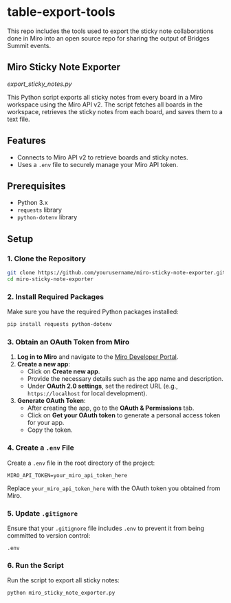 # table-export-tools

This repo includes the tools used to export the sticky note collaborations done in Miro into an open source repo for sharing the output of Bridges Summit events.

## Miro Sticky Note Exporter

*export_sticky_notes.py*

This Python script exports all sticky notes from every board in a Miro workspace using the Miro API v2. The script fetches all boards in the workspace, retrieves the sticky notes from each board, and saves them to a text file.

## Features

- Connects to Miro API v2 to retrieve boards and sticky notes.
- Uses a `.env` file to securely manage your Miro API token.

## Prerequisites

- Python 3.x
- `requests` library
- `python-dotenv` library

## Setup

### 1. Clone the Repository

```bash
git clone https://github.com/yourusername/miro-sticky-note-exporter.git
cd miro-sticky-note-exporter
```

### 2. Install Required Packages

Make sure you have the required Python packages installed:

```bash
pip install requests python-dotenv
```

### 3. Obtain an OAuth Token from Miro

1. **Log in to Miro** and navigate to the [Miro Developer Portal](https://developers.miro.com/).
2. **Create a new app**:
   - Click on **Create new app**.
   - Provide the necessary details such as the app name and description.
   - Under **OAuth 2.0 settings**, set the redirect URL (e.g., `https://localhost` for local development).
3. **Generate OAuth Token**:
   - After creating the app, go to the **OAuth & Permissions** tab.
   - Click on **Get your OAuth token** to generate a personal access token for your app.
   - Copy the token.

### 4. Create a `.env` File

Create a `.env` file in the root directory of the project:

```plaintext
MIRO_API_TOKEN=your_miro_api_token_here
```

Replace `your_miro_api_token_here` with the OAuth token you obtained from Miro.

### 5. Update `.gitignore`

Ensure that your `.gitignore` file includes `.env` to prevent it from being committed to version control:

```plaintext
.env
```

### 6. Run the Script

Run the script to export all sticky notes:

```bash
python miro_sticky_note_exporter.py
```
